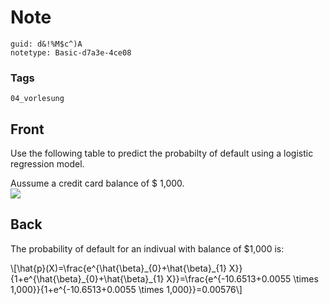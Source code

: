 # Note
```
guid: d&!%M$c^)A
notetype: Basic-d7a3e-4ce08
```

### Tags
```
04_vorlesung
```

## Front
Use the following table to predict the probabilty of default using
a logistic regression model.
<div>
  Aussume a credit card balance of $ 1,000.
  <div>
    <div><img src= 
    "paste-7c799490c296454312fc610cdaf75f32775afe19.jpg"></div>
  </div>
</div>

## Back
The probability of default for an indivual with balance of $1,000
is:
<div>
  \[\hat{p}(X)=\frac{e^{\hat{\beta}_{0}+\hat{\beta}_{1}
  X}}{1+e^{\hat{\beta}_{0}+\hat{\beta}_{1}
  X}}=\frac{e^{-10.6513+0.0055 \times 1,000}}{1+e^{-10.6513+0.0055
  \times 1,000}}=0.00576\]
</div>
